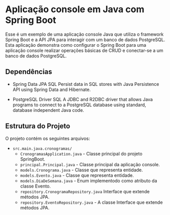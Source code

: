 # Aplicação console em Java com Spring Boot

Esse é um exemplo de uma aplicação console Java que utiliza o framework Spring Boot e a API JPA para interagir com um banco de dados PostgreSQL. Esta aplicação demonstra como configurar o Spring Boot para uma aplicação console realizar operações básicas de CRUD e conectar-se a um banco de dados PostgreSQL.

## Dependências

- Spring Data JPA SQL
Persist data in SQL stores with Java Persistence API using Spring Data and Hibernate.

- PostgreSQL Driver SQL
A JDBC and R2DBC driver that allows Java programs to connect to a PostgreSQL database using standard, database independent Java code.

## Estrutura do Projeto

O projeto contém os seguintes arquivos:

- `src.main.java.cronogramas/`
  - `CronogramasApplication.java` - Classe principal do projeto SpringBoot.
  - `principal.Principal.java` - Classe principal da aplicação console.
  - `models.Cronograma.java` - Classe que representa entidade.
  - `models.Evento.java` - Classe que representa entidade.
  - `models.DiaDeSemana.java` - Enum implementodo como atributo da classe Evento.
  - `repository.CronogramaRepository.java` Interface que extende métodos JPA.
  - `repository.EventoRepository.java` - A classe Interface que extende métodos JPA.



